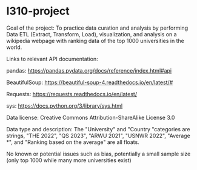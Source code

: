 # I310-project

Goal of the project: To practice data curation and analysis by performing Data ETL (Extract, Transform, Load), visualization, and analysis on a wikipedia webpage with ranking data of the top 1000 universities in the world.

Links to relevant API documentation:

pandas: https://pandas.pydata.org/docs/reference/index.html#api

BeautifulSoup: https://beautiful-soup-4.readthedocs.io/en/latest/#

Requests: https://requests.readthedocs.io/en/latest/

sys: https://docs.python.org/3/library/sys.html

Data license: Creative Commons Attribution-ShareAlike License 3.0

Data type and description: The "University" and "Country "categories are strings, "THE 2022", "QS 2023", "ARWU 2021", "USNWR 2022", "Average *", and "Ranking based on the average" are all floats.

No known or potential issues such as bias, potentially a small sample size (only top 1000 while many more universities exist)
